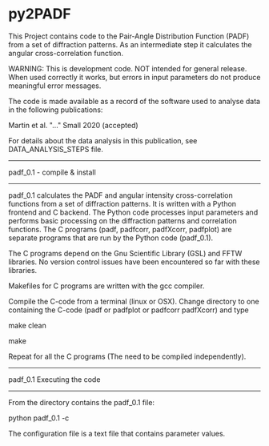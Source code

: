 # py2PADF

This Project contains code to the Pair-Angle Distribution Function (PADF) from a set of diffraction patterns. As an intermediate step it calculates the angular cross-correlation function.

WARNING: This is development code. NOT intended for general release. When used correctly it works, but errors in input parameters do not produce meaningful error messages.

The code is made available as a record of the software used to analyse data in the following publications:

Martin et al. "..." Small 2020 (accepted)

For details about the data analysis in this publication, see DATA_ANALYSIS_STEPS file.


**************************************
padf_0.1 - compile & install
**************************************

padf_0.1 calculates the PADF and angular intensity cross-correlation functions from a set of diffraction patterns. It is written with a Python frontend and C backend. The Python code processes input parameters and performs basic processing on the diffraction patterns and correlation functions. The C programs (padf, padfcorr, padfXcorr, padfplot) are separate programs that are run by the Python code (padf_0.1). 

The C programs depend on the Gnu Scientific Library (GSL) and FFTW libraries. No version control issues have been encountered so far with these libraries.

Makefiles for C programs are written with the gcc compiler. 

Compile the C-code from a terminal (linux or OSX).  Change directory to one containing the C-code (padf or padfplot or padfcorr padfXcorr) and type

make clean

make

Repeat for all the C programs (The need to be compiled independently). 


**************************************
padf_0.1  Executing the code
**************************************

From the directory contains the padf_0.1 file:

python padf_0.1 -c <configuration file name>

The configuration file is a text file that contains parameter values.

